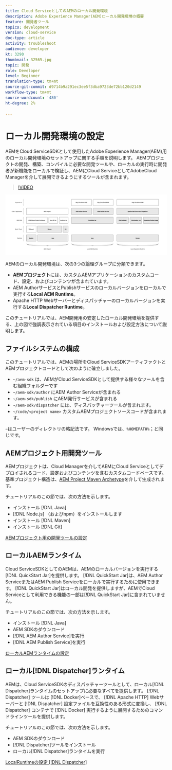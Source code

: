 ```yaml
---
title: Cloud ServiceとしてのAEMのローカル開発環境
description: Adobe Experience Manager(AEM)ローカル開発環境の概要
feature: 開発者ツール
topics: development
version: cloud-service
doc-type: article
activity: troubleshoot
audience: developer
kt: 3290
thumbnail: 32565.jpg
topic: 開発
role: Developer
level: Beginner
translation-type: tm+mt
source-git-commit: d9714b9a291ec3ee5f3dba9723de72bb120d2149
workflow-type: tm+mt
source-wordcount: '480'
ht-degree: 2%

---
```



# ローカル開発環境の設定

AEMをCloud ServiceSDKとして使用したAdobe Experience Manager(AEM)用のローカル開発環境のセットアップに関する手順を説明します。 AEMプロジェクトの開発、構築、コンパイルに必要な開発ツールや、ローカルの実行時に開発者が新機能をローカルで検証し、AEMにCloud ServiceとしてAdobeCloud Managerを介して展開できるようにするツールが含まれます。

>[!VIDEO](https://video.tv.adobe.com/v/32565/?quality=12&learn=on)

![Cloud Serviceローカル開発環境スタックとしてのAEM](./assets/overview/aem-sdk-technology-stack.png)

AEMのローカル開発環境は、次の3つの論理グループに分類できます。

+ __AEMプロジェクト__&#x200B;には、カスタムAEMアプリケーションのカスタムコード、設定、およびコンテンツが含まれています。
+ AEM AuthorサービスとPublishサービスのローカルバージョンをローカルで実行する&#x200B;__Local AEM Runtime__。
+ Apache HTTP Webサーバーとディスパッチャーのローカルバージョンを実行する&#x200B;__Local Dispatcher Runtime__。

このチュートリアルでは、AEM開発用の安定したローカル開発環境を提供する、上の図で強調表示されている項目のインストールおよび設定方法について説明します。

## ファイルシステムの構成

このチュートリアルでは、AEMの場所をCloud ServiceSDKアーティファクトとAEMプロジェクトコードとして次のように確立しました。

+ `~/aem-sdk` は、AEMがCloud ServiceSDKとして提供する様々なツールを含む組織フォルダーです
+ `~/aem-sdk/author` にAEM Author Serviceが含まれる
+ `~/aem-sdk/publish` にAEM発行サービスが含まれる
+ `~/aem-sdk/dispatcher` には、ディスパッチャーツールが含まれます。
+ `~/code/<project name>` カスタムAEMプロジェクトソースコードが含まれます。

`~`はユーザーのディレクトリの略記法です。 Windowsでは、`%HOMEPATH%`；と同じです。

## AEMプロジェクト用開発ツール

AEMプロジェクトは、Cloud Managerを介してAEMにCloud Serviceとしてデプロイされるコード、設定およびコンテンツを含むカスタムコードベースです。 基準プロジェクト構造は、[AEM Project Maven Archetype](https://github.com/adobe/aem-project-archetype)を介して生成されます。

チュートリアルのこの節では、次の方法を示します。

+ インストール [!DNL Java]
+ [!DNL Node.js] （およびnpm）をインストールします
+ インストール [!DNL Maven]
+ インストール [!DNL Git]

[AEMプロジェクト用の開発ツールの設定](./development-tools.md)

## ローカルAEMランタイム

Cloud ServiceSDKとしてのAEMは、AEMのローカルバージョンを実行する[!DNL QuickStart Jar]を提供します。 [!DNL QuickStart Jar]は、AEM Author ServiceまたはAEM Publish Serviceをローカルで実行するために使用できます。 [!DNL QuickStart Jar]はローカル開発を提供しますが、AEMでCloud Serviceとして利用できる機能の一部は[!DNL QuickStart Jar]に含まれていません。

チュートリアルのこの節では、次の方法を示します。

+ インストール [!DNL Java]
+ AEM SDKのダウンロード
+ [!DNL AEM Author Service]を実行
+ [!DNL AEM Publish Service]を実行

[ローカルAEMランタイムの設定](./aem-runtime.md)

## ローカル[!DNL Dispatcher]ランタイム

AEMは、Cloud ServiceSDKのディスパッチャーツールとして、ローカル[!DNL Dispatcher]ランタイムのセットアップに必要なすべてを提供します。 [!DNL Dispatcher] ツールは [!DNL Docker]ベースで、 [!DNL Apache HTTP] Webサーバーと [!DNL Dispatcher] 設定ファイルを互換性のある形式に変換し、 [!DNL Dispatcher] コンテナで [!DNL Docker] 実行するように展開するためのコマンドラインツールを提供します。

チュートリアルのこの節では、次の方法を示します。

+ AEM SDKのダウンロード
+ [!DNL Dispatcher]ツールをインストール
+ ローカル[!DNL Dispatcher]ランタイムを実行

[LocalRuntimeの設定 [!DNL Dispatcher] ](./dispatcher-tools.md)
